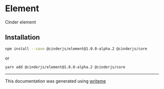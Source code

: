 # Element

Cinder element

## Installation

```bash
npm install --save @cinderjs/element@1.0.0-alpha.2 @cinderjs/core
```
or
```bash
yarn add @cinderjs/element@1.0.0-alpha.2 @cinderjs/core
```

---
This documentation was generated using [writeme](https://www.npmjs.com/package/@writeme/core)
